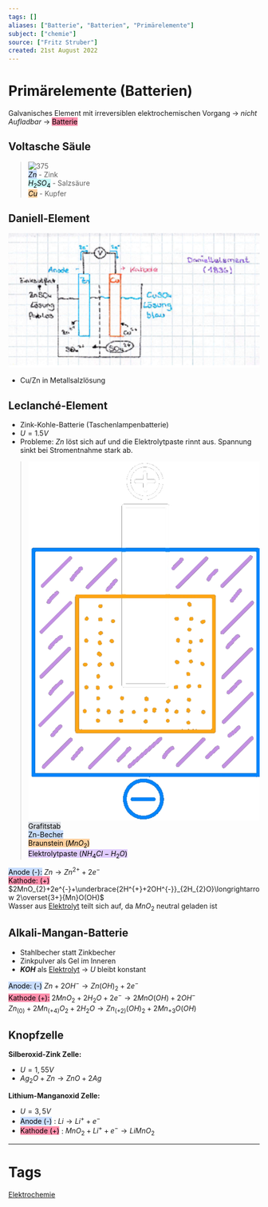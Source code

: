 ```yaml
---
tags: []
aliases: ["Batterie", "Batterien", "Primärelemente"]
subject: ["chemie"]
source: ["Fritz Struber"]
created: 21st August 2022
---
```


# Primärelemente (Batterien)

Galvanisches Element mit irreversiblen elektrochemischen Vorgang $\rightarrow$ *nicht Aufladbar* $\rightarrow$ <mark style="background: #FF5582A6;">Batterie</mark> 

## Voltasche Säule

>![375](volt-saeule.png)  
<mark style="background: #ADCCFFA6;">$Zn$</mark> - Zink  
<mark style="background: #ABF7F7A6;">$H_{2}SO_{4}$</mark> - Salzsäure  
<mark style="background: #FFB86CA6;">$Cu$</mark> - Kupfer

## Daniell-Element

![675](assets/DaniellEL.png)
- Cu/Zn in Metallsalzlösung

## Leclanché-Element

- Zink-Kohle-Batterie (Taschenlampenbatterie)
- $U=1.5V$
- Probleme: $Zn$ löst sich auf und die Elektrolytpaste rinnt aus. Spannung sinkt bei Stromentnahme stark ab.
>![350](assets/lecl-element.png)  
><mark style="background: #CACFD9A6;">Grafitstab</mark>  
><mark style="background: #ADCCFFA6;">Zn-Becher</mark>  
><mark style="background: #FFB86CA6;">Braunstein ($MnO_{2}$)</mark>  
><mark style="background: #D2B3FFA6;">Elektrolytpaste ($NH_{4}Cl - H_{2}O$)</mark> 

<mark style="background: #ADCCFFA6;">Anode (-):</mark> $Zn\longrightarrow Zn^{2+}+2e^{-}$  
<mark style="background: #FF5582A6;">Kathode: (+)</mark> $2MnO_{2}+2e^{-}+\underbrace{2H^{+}+2OH^{-}}_{2H_{2}O}\longrightarrow 2\overset{3+}{Mn}O(OH)$  
Wasser aus [Elektrolyt](Elektrochemie.md) teilt sich auf, da $MnO_{2}$ neutral geladen ist

## Alkali-Mangan-Batterie

- Stahlbecher statt Zinkbecher
- Zinkpulver als Gel im Inneren
- **$KOH$** als [Elektrolyt](Elektrochemie.md) $\rightarrow$ $U$ bleibt konstant

<mark style="background: #ADCCFFA6;">Anode: (-)</mark> $Zn + 2OH^{-}\longrightarrow Zn(OH)_{2}+2e^{-}$  
<mark style="background: #FF5582A6;">Kathode (+):</mark> $2MnO_{2}+2H_{2}O+2e^{-}\longrightarrow 2MnO(OH)+2OH^{-}$  
$Zn_{(0)}+2Mn_{(+4)}O_{2}+2H_{2}O\longrightarrow Zn_{(+2)}(OH)_{2}+2Mn_{+3}O(OH)$

## Knopfzelle

**Silberoxid-Zink Zelle:**
- $U=1,55V$
- $Ag_{2}O+Zn\longrightarrow ZnO+2Ag$

**Lithium-Manganoxid Zelle:**
- $U=3,5V$
- <mark style="background: #ADCCFFA6;">Anode (-)</mark> : $Li\longrightarrow Li^{+}+e^{-}$
- <mark style="background: #FF5582A6;">Kathode (+)</mark> : $MnO_{2}+Li^{+}+e^{-}\longrightarrow LiMnO_{2}$


---

# Tags

[Elektrochemie](Elektrochemie.md)
